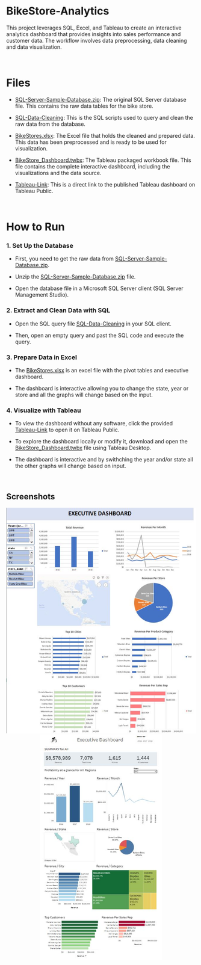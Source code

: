 # BikeStore-Analytics
This project leverages SQL, Excel, and Tableau to create an interactive analytics dashboard that provides insights into sales performance and customer data. The workflow involves data preprocessing, data cleaning and data visualization.

<br>

# Files 

- [SQL-Server-Sample-Database.zip](SQL-Server-Sample-Database.zip): The original SQL Server database file. This contains the raw data tables for the bike store.

- [SQL-Data-Cleaning](SQL-Data-Cleaning): This is the SQL scripts used to query and clean the raw data from the database.

- [BikeStores.xlsx](BikeStores.xlsx): The Excel file that holds the cleaned and prepared data. This data has been preprocessed and is ready to be used for visualization.

- [BikeStore_Dashboard.twbx](BikeStore_Dashboard.twbx): The Tableau packaged workbook file. This file contains the complete interactive dashboard, including the visualizations and the data source.

- [Tableau-Link](Tableau-Link): This is a direct link to the published Tableau dashboard on Tableau Public.

<br>

# How to Run

### 1. Set Up the Database
 - First, you need to get the raw data from [SQL-Server-Sample-Database.zip](SQL-Server-Sample-Database.zip).

 - Unzip the [SQL-Server-Sample-Database.zip](SQL-Server-Sample-Database.zip) file.

 - Open the database file in a Microsoft SQL Server client (SQL Server Management Studio).

### 2. Extract and Clean Data with SQL

 - Open the SQL query file [SQL-Data-Cleaning](SQL-Data-Cleaning) in your SQL client.

 - Then, open an empty query and past the SQL code and execute the query.


### 3. Prepare Data in Excel
 - The [BikeStores.xlsx](BikeStores.xlsx) is an excel file with the pivot tables and executive dashboard.

 - The dashboard is interactive allowing you to change the state, year or store and all the graphs will change based on the input.

### 4. Visualize with Tableau

 - To view the dashboard without any software, click the provided [Tableau-Link](Tableau-Link) to open it on Tableau Public.

 - To explore the dashboard locally or modify it, download and open the [BikeStore_Dashboard.twbx](BikeStore_Dashboard.twbx) file using Tableau Desktop.

 - The dashboard is interactive and by swithching the year and/or state all the other graphs will change based on input.

<br>

## Screenshots

<p align="center">
  <img src="ExcelPhoto.JPG" alt="Excel Dashboard Photo" height="600px" />
  <img src="TableauPhoto.JPG" alt="Tableau Dashboard Photo" height="600px" />
</p>


